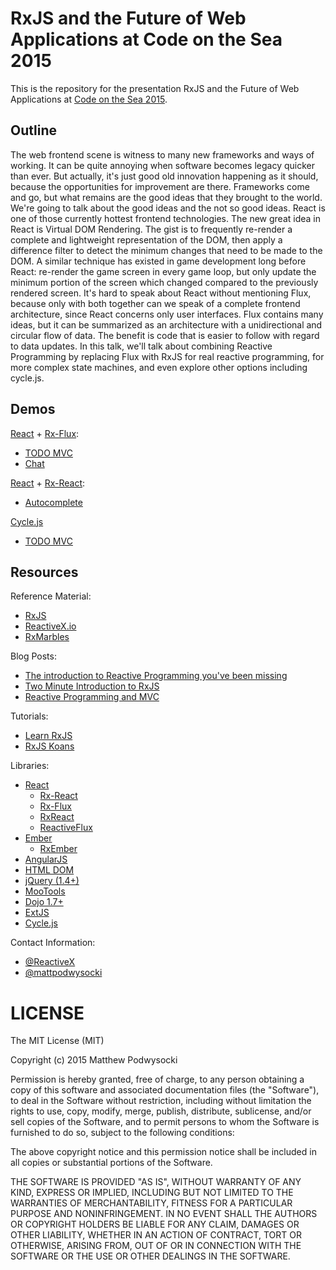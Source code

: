 # RxJS and the Future of Web Applications at Code on the Sea 2015

This is the repository for the presentation RxJS and the Future of Web Applications at [Code on the Sea 2015](http://www.codeonthesea.com/).

## Outline

The web frontend scene is witness to many new frameworks and ways of working. It can be quite annoying when software becomes legacy quicker than ever. But actually, it's just good old innovation happening as it should, because the opportunities for improvement are there. Frameworks come and go, but what remains are the good ideas that they brought to the world. We're going to talk about the good ideas and the not so good ideas. React is one of those currently hottest frontend technologies. The new great idea in React is Virtual DOM Rendering. The gist is to frequently re-render a complete and lightweight representation of the DOM, then apply a difference filter to detect the minimum changes that need to be made to the DOM. A similar technique has existed in game development long before React: re-render the game screen in every game loop, but only update the minimum portion of the screen which changed compared to the previously rendered screen. It's hard to speak about React without mentioning Flux, because only with both together can we speak of a complete frontend architecture, since React concerns only user interfaces. Flux contains many ideas, but it can be summarized as an architecture with a unidirectional and circular flow of data. The benefit is code that is easier to follow with regard to data updates. In this talk, we'll talk about combining Reactive Programming by replacing Flux with RxJS for real reactive programming, for more complex state machines, and even explore other options including cycle.js.

## Demos
[React](http://facebook.github.io/react/) + [Rx-Flux](https://github.com/fdecampredon/rx-flux):
- [TODO MVC](https://github.com/fdecampredon/rx-flux/tree/master/examples/flux-todomvc)
- [Chat](https://github.com/fdecampredon/rx-flux/tree/master/examples/flux-todomvc)

[React](http://facebook.github.io/react/) + [Rx-React](https://github.com/fdecampredon/rx-react):
- [Autocomplete](https://github.com/fdecampredon/rx-react/tree/master/examples/autocomplete)

[Cycle.js](https://github.com/staltz/cycle)
- [TODO MVC](https://github.com/staltz/todomvc-cycle)

## Resources

Reference Material:
- [RxJS](https://github.com/Reactive-Extensions/RxJS)
- [ReactiveX.io](http://reactivex.io)
- [RxMarbles](http://rxmarbles.com/)

Blog Posts:
- [The introduction to Reactive Programming you've been missing](https://gist.github.com/staltz/868e7e9bc2a7b8c1f754)
- [Two Minute Introduction to RxJS](https://medium.com/@andrestaltz/2-minute-introduction-to-rx-24c8ca793877)
- [Reactive Programming and MVC](http://aaronstacy.com/writings/reactive-programming-and-mvc/)

Tutorials:
- [Learn RxJS](https://github.com/jhusain/learnrx)
- [RxJS Koans](https://github.com/Reactive-Extensions/RxJSKoans)

Libraries:
- [React](http://facebook.github.io/react/)
  - [Rx-React](https://github.com/fdecampredon/rx-react)
  - [Rx-Flux](https://github.com/fdecampredon/rx-flux)
  - [RxReact](https://github.com/AlexMost/RxReact)
  - [ReactiveFlux](https://github.com/codesuki/reactive-flux)
- [Ember](http://emberjs.com/)
  - [RxEmber](https://github.com/blesh/RxEmber)
- [AngularJS](https://github.com/Reactive-Extensions/rx.angular.js)
- [HTML DOM](https://github.com/Reactive-Extensions/RxJS-DOM)
- [jQuery (1.4+)](https://github.com/Reactive-Extensions/RxJS-jQuery)
- [MooTools](https://github.com/Reactive-Extensions/RxJS-MooTools)
- [Dojo 1.7+](https://github.com/Reactive-Extensions/RxJS-Dojo)
- [ExtJS](https://github.com/Reactive-Extensions/RxJS-ExtJS)
- [Cycle.js](https://github.com/staltz/cycle)

Contact Information:
- [@ReactiveX](https://twitter.com/ReactiveX)
- [@mattpodwysocki](https://twitter.com/mattpodwysocki)

# LICENSE

The MIT License (MIT)

Copyright (c) 2015 Matthew Podwysocki

Permission is hereby granted, free of charge, to any person obtaining a copy
of this software and associated documentation files (the "Software"), to deal
in the Software without restriction, including without limitation the rights
to use, copy, modify, merge, publish, distribute, sublicense, and/or sell
copies of the Software, and to permit persons to whom the Software is
furnished to do so, subject to the following conditions:

The above copyright notice and this permission notice shall be included in all
copies or substantial portions of the Software.

THE SOFTWARE IS PROVIDED "AS IS", WITHOUT WARRANTY OF ANY KIND, EXPRESS OR
IMPLIED, INCLUDING BUT NOT LIMITED TO THE WARRANTIES OF MERCHANTABILITY,
FITNESS FOR A PARTICULAR PURPOSE AND NONINFRINGEMENT. IN NO EVENT SHALL THE
AUTHORS OR COPYRIGHT HOLDERS BE LIABLE FOR ANY CLAIM, DAMAGES OR OTHER
LIABILITY, WHETHER IN AN ACTION OF CONTRACT, TORT OR OTHERWISE, ARISING FROM,
OUT OF OR IN CONNECTION WITH THE SOFTWARE OR THE USE OR OTHER DEALINGS IN THE
SOFTWARE.
